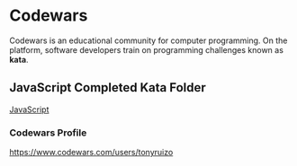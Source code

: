 # Codewars

Codewars is an educational community for computer programming. On the platform, software developers train on programming challenges known as **kata**.

## JavaScript Completed Kata Folder

<a href="https://github.com/truizormeno/codewars/tree/main/Javascript">JavaScript</a>

### Codewars Profile

<a href="https://www.codewars.com/users/tonyruizo">https://www.codewars.com/users/tonyruizo</a>
